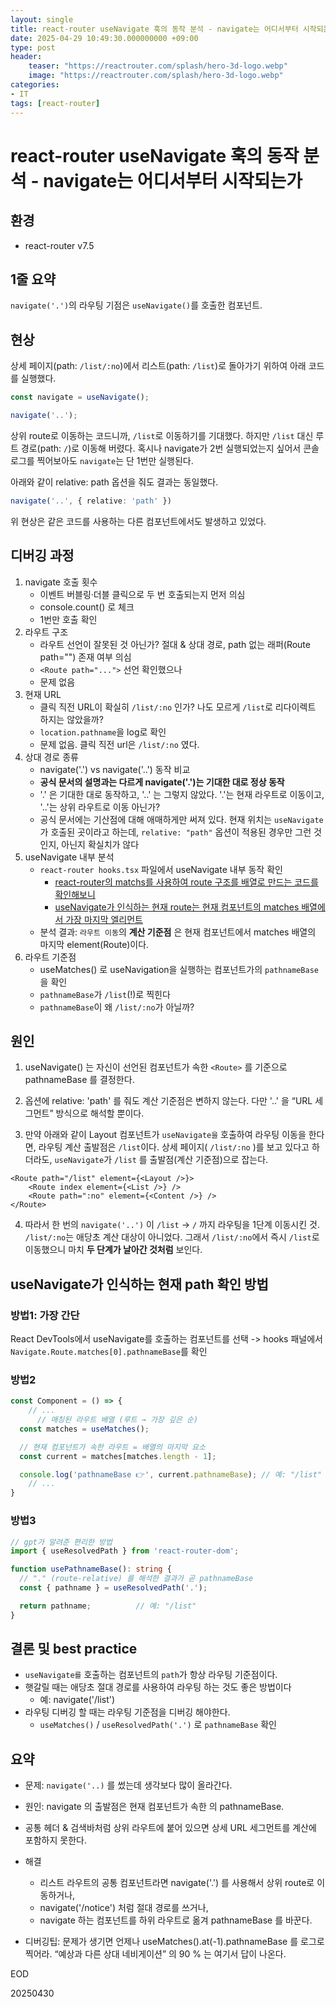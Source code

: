 ```yaml
---
layout: single
title: react-router useNavigate 훅의 동작 분석 - navigate는 어디서부터 시작되는가
date: 2025-04-29 10:49:30.000000000 +09:00
type: post
header:
    teaser: "https://reactrouter.com/splash/hero-3d-logo.webp"
    image: "https://reactrouter.com/splash/hero-3d-logo.webp"
categories:
- IT
tags: [react-router]
---
```


# react-router useNavigate 훅의 동작 분석 - navigate는 어디서부터 시작되는가

## 환경
- react-router v7.5

## 1줄 요약

`navigate('.')`의 라우팅 기점은 `useNavigate()`를 호출한 컴포넌트.

## 현상

상세 페이지(path: `/list/:no`)에서 리스트(path: `/list`)로 돌아가기 위하여 아래 코드를 실행했다.

```ts
const navigate = useNavigate();

navigate('..');
```

상위 route로 이동하는 코드니까, `/list`로 이동하기를 기대했다. 하지만 `/list` 대신 루트 경로(path: `/`)로 이동해 버렸다. 혹시나 navigate가 2번 실행되었는지 싶어서 콘솔 로그를 찍어보아도 `navigate`는 단 1번만 실행된다.

아래와 같이 relative: path 옵션을 줘도 결과는 동일했다.

```ts
navigate('..', { relative: 'path' })
```

위 현상은 같은 코드를 사용하는 다른 컴포넌트에서도 발생하고 있었다.

## 디버깅 과정

1. navigate 호출 횟수
	- 이벤트 버블링·더블 클릭으로 두 번 호출되는지 먼저 의심
	- console.count() 로 체크
	- 1번만 호출 확인
1. 라우트 구조
	- 라우트 선언이 잘못된 것 아닌가? 절대 & 상대 경로, path 없는 래퍼(Route path="") 존재 여부 의심
	- `<Route path="...">` 선언 확인했으나
	- 문제 없음
1. 현재 URL
	- 클릭 직전 URL이 확실히 `/list/:no` 인가? 나도 모르게 `/list`로 리다이렉트 하지는 않았을까?
	- `location.pathname`을 log로 확인
	- 문제 없음. 클릭 직전 url은 `/list/:no` 였다.
1. 상대 경로 종류
	- navigate('.') vs navigate('..') 동작 비교
	- **공식 문서의 설명과는 다르게 navigate('.')는 기대한 대로 정상 동작**
	- '.' 은 기대한 대로 동작하고, '..' 는 그렇지 않았다. '.'는 현재 라우트로 이동이고, '..'는 상위 라우트로 이동 아닌가?
	- 공식 문서에는 기산점에 대해 애매하게만 써져 있다. 현재 위치는 `useNavigate`가 호출된 곳이라고 하는데, `relative: "path"` 옵션이 적용된 경우만 그런 것인지, 아닌지 확실치가 않다
1. useNavigate 내부 분석
	- `react-router hooks.tsx` 파일에서 useNavigate 내부 동작 확인
		- [react-router의 matchs를 사용하여 route 구조를 배열로 만드는 코드를 확인해보니](https://github.com/remix-run/react-router/blob/main/packages/react-router/lib/hooks.tsx#L246C43-L246C62)
		- [useNavigate가 인식하는 현재 route는 현재 컴포넌트의 matches 배열에서 가장 마지막 엘리먼트](https://github.com/remix-run/react-router/blob/main/packages/react-router/lib/router/utils.ts#L1430C55-L1430C73)
	- 분석 결과: `라우트 이동`의 **계산 기준점** 은 현재 컴포넌트에서 matches 배열의 마지막 element(Route)이다.
1. 라우트 기준점
	- useMatches() 로 useNavigation을 실행하는 컴포넌트가의 `pathnameBase`을 확인
	- `pathnameBase`가 `/list`(!)로 찍힌다
	- `pathnameBase`이 왜 `/list/:no`가 아닐까?

## 원인
1. useNavigate() 는 자신이 선언된 컴포넌트가 속한 `<Route>` 를 기준으로 pathnameBase 를 결정한다.

1. 옵션에 relative: 'path' 를 줘도 계산 기준점은 변하지 않는다. 다만 '..' 을 “URL 세그먼트” 방식으로 해석할 뿐이다.

1. 만약 아래와 같이 Layout 컴포넌트가 `useNavigate을` 호출하여 라우팅 이동을 한다면, 라우팅 계산 출발점은 `/list`이다. 상세 페이지( `/list/:no` )를 보고 있다고 하더라도, `useNavigate`가 `/list` 를 출발점(계산 기준점)으로 잡는다.

```tsx
<Route path="/list" element={<Layout />}>
	<Route index element={<List />} />
	<Route path=":no" element={<Content />} />
</Route>
```

4. 따라서 한 번의 `navigate('..')` 이 `/list` -> `/` 까지 라우팅을 1단계 이동시킨 것. `/list/:no`는 애당초 계산 대상이 아니었다. 그래서 `/list/:no`에서 즉시 `/list`로 이동했으니 마치 **두 단계가 날아간 것처럼** 보인다.

## useNavigate가 인식하는 현재 path 확인 방법

### 방법1: 가장 간단

React DevTools에서 useNavigate를 호출하는 컴포넌트를 선택 -> hooks 패널에서 `Navigate.Route.matches[0].pathnameBase`를 확인

### 방법2

```ts
const Component = () => {
	// ...
	  // 매칭된 라우트 배열 (루트 → 가장 깊은 순)
  const matches = useMatches();

  // 현재 컴포넌트가 속한 라우트 = 배열의 마지막 요소
  const current = matches[matches.length - 1];

  console.log('pathnameBase 👉', current.pathnameBase); // 예: "/list"
	// ...
}
```

### 방법3

```ts
// gpt가 알려준 편리한 방법
import { useResolvedPath } from 'react-router-dom';

function usePathnameBase(): string {
  // "." (route-relative) 를 해석한 결과가 곧 pathnameBase
  const { pathname } = useResolvedPath('.');

  return pathname;          // 예: "/list"
}
```

## 결론 및 best practice
- `useNavigate를` 호출하는 컴포넌트의 `path`가 항상 라우팅 기준점이다.
- 햇갈릴 때는 애당초 절대 경로를 사용하여 라우팅 하는 것도 좋은 방법이다
	- 예: navigate('/list')
- 라우팅 디버깅 할 때는 라우팅 기준점을 디버깅 해야한다.
	- `useMatches()` / `useResolvedPath('.')` 로 `pathnameBase` 확인	

## 요약
- 문제: `navigate('..)` 를 썼는데 생각보다 많이 올라간다. 

- 원인: navigate 의 출발점은 현재 컴포넌트가 속한 <Route> 의 pathnameBase.

- 공통 헤더 & 검색바처럼 상위 라우트에 붙어 있으면 상세 URL 세그먼트를 계산에 포함하지 못한다.

- 해결
	- 리스트 라우트의 공통 컴포넌트라면 navigate('.') 를 사용해서 상위 route로 이동하거나,
	- navigate('/notice') 처럼 절대 경로를 쓰거나,
	- navigate 하는 컴포넌트를 하위 라우트로 옮겨 pathnameBase 를 바꾼다.

- 디버깅팁: 문제가 생기면 언제나 useMatches().at(-1).pathnameBase 를 로그로 찍어라.
“예상과 다른 상대 네비게이션” 의 90 % 는 여기서 답이 나온다.

EOD

20250430
